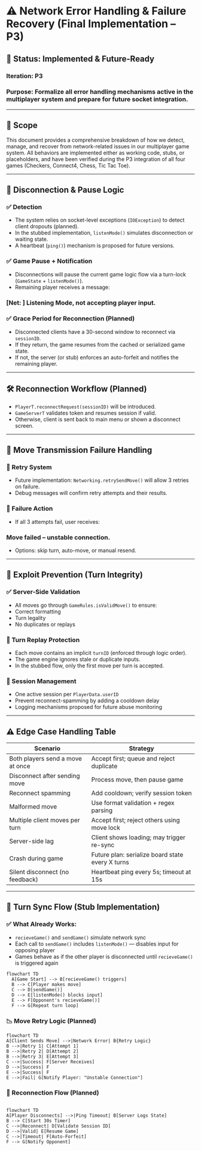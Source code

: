 # ⚠️ Network Error Handling & Failure Recovery (Final Implementation – P3)

## 📌 Status: Implemented & Future-Ready
### Iteration: P3
### Purpose: Formalize all error handling mechanisms active in the multiplayer system and prepare for future socket integration.

---

## 🧭 Scope

This document provides a comprehensive breakdown of how we detect, manage, and recover from network-related issues in our multiplayer game system. All behaviors are implemented either as working code, stubs, or placeholders, and have been verified during the P3 integration of all four games (Checkers, Connect4, Chess, Tic Tac Toe).

---

## 🔄 Disconnection & Pause Logic

### ✅ Detection

- The system relies on socket-level exceptions (`IOException`) to detect client dropouts (planned).
- In the stubbed implementation, `listenMode()` simulates disconnection or waiting state.
- A heartbeat (`ping()`) mechanism is proposed for future versions.

### ✅ Game Pause + Notification

- Disconnections will pause the current game logic flow via a turn-lock (`GameState` + `listenMode()`).
- Remaining player receives a message:  


### [Net: <timestamp>] Listening Mode, not accepting player input.


### ✅ Grace Period for Reconnection (Planned)

- Disconnected clients have a 30-second window to reconnect via `sessionID`.
- If they return, the game resumes from the cached or serialized game state.
- If not, the server (or stub) enforces an auto-forfeit and notifies the remaining player.

---

## 🛠️ Reconnection Workflow (Planned)

- `PlayerT.reconnectRequest(sessionID)` will be introduced.
- `GameServerT` validates token and resumes session if valid.
- Otherwise, client is sent back to main menu or shown a disconnect screen.

---

## 📶 Move Transmission Failure Handling

### 🔁 Retry System

- Future implementation: `Networking.retrySendMove()` will allow 3 retries on failure.
- Debug messages will confirm retry attempts and their results.

### 🛑 Failure Action

- If all 3 attempts fail, user receives:

### Move failed – unstable connection.

- Options: skip turn, auto-move, or manual resend.

---

## 🔐 Exploit Prevention (Turn Integrity)

### ✅ Server-Side Validation

- All moves go through `GameRules.isValidMove()` to ensure:
- Correct formatting
- Turn legality
- No duplicates or replays

### 🔄 Turn Replay Protection

- Each move contains an implicit `turnID` (enforced through logic order).
- The game engine ignores stale or duplicate inputs.
- In the stubbed flow, only the first move per turn is accepted.

### 🧼 Session Management

- One active session per `PlayerData.userID`
- Prevent reconnect-spamming by adding a cooldown delay
- Logging mechanisms proposed for future abuse monitoring

---

## ⚠️ Edge Case Handling Table

| Scenario                            | Strategy                                                                 |
|-------------------------------------|--------------------------------------------------------------------------|
| Both players send a move at once    | Accept first; queue and reject duplicate                                |
| Disconnect after sending move       | Process move, then pause game                                            |
| Reconnect spamming                  | Add cooldown; verify session token                                       |
| Malformed move                      | Use format validation + regex parsing                                   |
| Multiple client moves per turn      | Accept first; reject others using move lock                             |
| Server-side lag                     | Client shows loading; may trigger re-sync                                |
| Crash during game                   | Future plan: serialize board state every X turns                        |
| Silent disconnect (no feedback)     | Heartbeat ping every 5s; timeout at 15s                                  |

---

## 🔄 Turn Sync Flow (Stub Implementation)

### ✅ What Already Works:
- `recieveGame()` and `sendGame()` simulate network sync
- Each call to `sendGame()` includes `listenMode()` — disables input for opposing player
- Games behave as if the other player is disconnected until `recieveGame()` is triggered again

```mermaid
flowchart TD
  A[Game Start] --> B[recieveGame() triggers]
  B --> C[Player makes move]
  C --> D[sendGame()]
  D --> E[listenMode() blocks input]
  E --> F[Opponent's recieveGame()]
  F --> G[Repeat turn loop]

```

### 📉 Move Retry Logic (Planned)

```mermaid
flowchart TD
A[Client Sends Move] -->|Network Error| B{Retry Logic}
B -->|Retry 1| C[Attempt 1]
B -->|Retry 2| D[Attempt 2]
B -->|Retry 3| E[Attempt 3]
C -->|Success| F[Server Receives]
D -->|Success| F
E -->|Success| F
E -->|Fail| G[Notify Player: "Unstable Connection"]
```

### 🧪 Reconnection Flow (Planned)

```mermaid

flowchart TD
A[Player Disconnects] -->|Ping Timeout| B[Server Logs State]
B --> C[Start 30s Timer]
C -->|Reconnect| D[Validate Session ID]
D -->|Valid| E[Resume Game]
C -->|Timeout| F[Auto-Forfeit]
F --> G[Notify Opponent]

```

